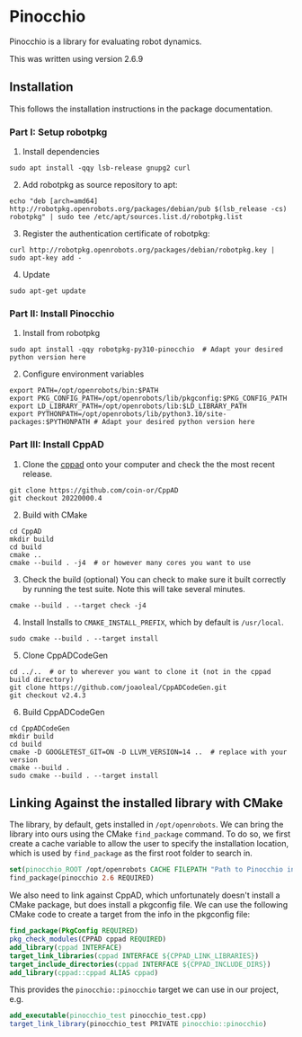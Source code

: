 # Pinocchio
Pinocchio is a library for evaluating robot dynamics.

This was written using version 2.6.9

## Installation
This follows the installation instructions in the package documentation.

### Part I: Setup robotpkg

1. Install dependencies
```
sudo apt install -qqy lsb-release gnupg2 curl
```

2. Add robotpkg as source repository to apt:
```
echo "deb [arch=amd64] http://robotpkg.openrobots.org/packages/debian/pub $(lsb_release -cs) robotpkg" | sudo tee /etc/apt/sources.list.d/robotpkg.list
```

3. Register the authentication certificate of robotpkg:
```
curl http://robotpkg.openrobots.org/packages/debian/robotpkg.key | sudo apt-key add -
```

4. Update
```
sudo apt-get update
```

### Part II: Install Pinocchio

1. Install from robotpkg
```
sudo apt install -qqy robotpkg-py310-pinocchio  # Adapt your desired python version here
```

2. Configure environment variables
```
export PATH=/opt/openrobots/bin:$PATH
export PKG_CONFIG_PATH=/opt/openrobots/lib/pkgconfig:$PKG_CONFIG_PATH
export LD_LIBRARY_PATH=/opt/openrobots/lib:$LD_LIBRARY_PATH
export PYTHONPATH=/opt/openrobots/lib/python3.10/site-packages:$PYTHONPATH # Adapt your desired python version here
```

### Part III: Install CppAD
1. Clone the [cppad](https://github.com/coin-or/CppAD) onto your computer and check the the
   most recent release.
```
git clone https://github.com/coin-or/CppAD
git checkout 20220000.4
```

2. Build with CMake
```
cd CppAD
mkdir build
cd build
cmake .. 
cmake --build . -j4  # or however many cores you want to use
```

3. Check the build (optional)
You can check to make sure it built correctly by running the test suite. 
Note this will take several minutes.
```
cmake --build . --target check -j4
```

4. Install
Installs to `CMAKE_INSTALL_PREFIX`, which by default is `/usr/local`.
```
sudo cmake --build . --target install
```

5. Clone CppADCodeGen
```
cd ../..  # or to wherever you want to clone it (not in the cppad build directory)
git clone https://github.com/joaoleal/CppADCodeGen.git
git checkout v2.4.3
```

6. Build CppADCodeGen
```
cd CppADCodeGen
mkdir build
cd build
cmake -D GOOGLETEST_GIT=ON -D LLVM_VERSION=14 ..  # replace with your version
cmake --build .
sudo cmake --build . --target install
```


## Linking Against the installed library with CMake
The library, by default, gets installed in `/opt/openrobots`. We can bring the library into
ours using the CMake `find_package` command. To do so, we first create a cache variable to 
allow the user to specify the installation location, which is used by `find_package` as
the first root folder to search in. 

```cmake
set(pinocchio_ROOT /opt/openrobots CACHE FILEPATH "Path to Pinocchio installation."
find_package(pinocchio 2.6 REQUIRED)
```

We also need to link against CppAD, which unfortunately doesn't install a CMake package, but
does install a pkgconfig file. We can use the following CMake code to create a target
from the info in the pkgconfig file:

```cmake
find_package(PkgConfig REQUIRED)
pkg_check_modules(CPPAD cppad REQUIRED)
add_library(cppad INTERFACE)
target_link_libraries(cppad INTERFACE ${CPPAD_LINK_LIBRARIES})
target_include_directories(cppad INTERFACE ${CPPAD_INCLUDE_DIRS})
add_library(cppad::cppad ALIAS cppad)
```

This provides the `pinocchio::pinocchio` target we can use in our project, e.g.

```cmake
add_executable(pinocchio_test pinocchio_test.cpp)
target_link_library(pinocchio_test PRIVATE pinocchio::pinocchio)

```






